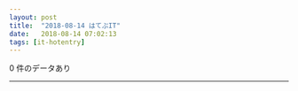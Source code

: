 ```yaml
---
layout: post
title:  "2018-08-14 はてぶIT"
date:   2018-08-14 07:02:13
tags: [it-hotentry]
---
```

0 件のデータあり

<hr>
